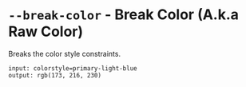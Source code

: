 # `--break-color` - Break Color (A.k.a Raw Color)

Breaks the color style constraints.

```
input: colorstyle=primary-light-blue
output: rgb(173, 216, 230)
```
